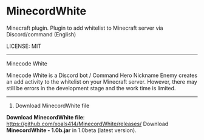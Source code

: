 # MinecordWhite
Minecraft plugin. Plugin to add whitelist to Minecraft server via Discord/command (English)

LICENSE: MIT

---

Minecode White

Minecode White is a Discord bot / Command Hero Nickname Enemy creates an add activity to the whitelist on your Minecraft server.
However, there may still be errors in the development stage and the work time is limited.

---
1. Download MinecordWhite file


**Download MinecordWhite file**: https://github.com/xoals414/MinecordWhite/releases/
Download **MinecordWhite - 1.0b.jar** in 1.0beta (latest version).
